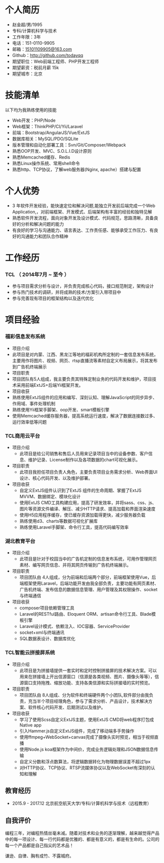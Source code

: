 # 个人简历

 - 赵金超/男/1995
 - 专科/计算机科学与技术 
 - 工作年限：3年
 - 电话：151-0110-9905
 - 邮箱：15101109905@163.com
 - Github：http://github.com/todayqq
 - 期望职位：Web前端工程师、PHP开发工程师
 - 期望薪资：税前月薪 15k
 - 期望城市：北京
 
# 技能清单

以下均为我熟练使用的技能

- Web开发：PHP/Node
- Web框架：ThinkPHP/CI/Yii/Laravel
- 前端：Bootstrap/AngularJS/Vue/ExtJS
- 数据库相关：MySQL/PDO/SQLite
- 版本管理和自动化部署工具：Svn/Git/Composer/Webpack
- 熟悉OOP开发、MVC、S.O.L.I.D设计原则
- 熟悉Memcached缓存、Redis
- 熟悉Linux操作系统、常用shell命令
- 熟悉http、TCP协议，了解web服务器(Nginx, apache）搭建与配置

# 个人优势

- 3 年软件开发经验，能快速定位和解决问题,能独立开发前后端完成一个Web Application,，对前端框架、开发模式、后端架构有丰富的经验和独特见解
- 熟悉软件开发流程，面向对象开发及设计模式、代码规范，思路清晰，具备良好的分析和解决问题的能力
- 有良好的学习与沟通能力、语言表达、工作责任感、能够承受工作压力、有良好的沟通能力和团队合作精神


# 工作经历

### TCL （ 2014年7月 ~ 至今 ）
- 参与项目需求分析与设计，并负责完成核心代码，接口规范制定，架构设计
- 参与热门技术的调研，并将成熟的技术/方案引入带项目中
- 参与完善现有项目的框架结构以及迭代优化

# 项目经验

### 福彩信息发布系统
- 项目介绍
 - 此项目是对内蒙、江西、黑龙江等地的福彩机构所定制的一套信息发布系统，主要用作将图片、视频、网页、rtsp直播流等素材自定义布局展示，将其发布到广告机终端展示
- 项目职责
 - 项目团队有5人组成，我主要负责其特殊定制业务的代码开发和维护，项目技术采用前端ExtJS+后端Yii框架开发。
- 项目收获
 - 熟练使用ExtJS组件的应用和编写、深刻认知、理解JavaScript的同步异步、作用域、事件处理机制
 - 熟练使用Yii框架手脚架、oop开发、smart模板引擎
 - 使用Memcached缓存服务器，提高系统运行速度，解决了数据连接数过多、运行效率低等问题 

### TCL商用云平台
- 项目介绍
    - 此项目是给公司销售和售后人员用来记录项目当中的设备参数、客户信息、维护记录、License制作以及各项数据的chart可视化展示。
- 项目职责
   - 此项目我担任项目负责人角色，主要负责项目业务需求分析、Web界面UI设计、核心代码开发、以及维护部署。
- 项目收获
	-  自定义ExtJS组件认识到了ExtJS 组件的生命周期、掌握了ExtJS MVVM、数据绑定、模块化设计
   -  使用ExtJS CMD工具构建应用，提高了研发效率，并将sass、css、js、图片等资源文件编译、解压、减少HTTP请求、提高加载和界面渲染速度
	-  使用H5应用程序缓存，使已缓存资源加载得更快，减少服务器负载
   - 熟练使用d3、charts等数据可视化扩展库
	- 熟练使用Laravel手脚架、命令行工具，提高代码编写效率

### 湖北教育平台
- 项目介绍
    -  此项目是针对于校园当中的广告机定制的信息发布系统，可用作管理网页素材、编写网页信息、并将其网页传输到广告机终端展示。
- 项目职责
    - 项目团队由 4人组成，分为前端和后端两个部分，前端框架使用Vue，后端框架使用Laravel，后端功能开发由我全部负责，主要功能有网页素材、广告机终端、发布信息的数据信息管理、用户管理及其权限操作、socket与终端通信
- 项目收获
    -  composer项目依赖管理工具
    -  Laravel的RESTful路由、Eloquent ORM、artisan命令行工具、Blade模板引擎
    -  Laravel设计模式、依赖注入、IOC容器、ServiceProvider 
    -  socket+xml与终端通讯
    - SQL数据表设计、数据库优化

### TCL智能云拼接屏系统
- 项目介绍
    - 此项目是为拼接墙提供一套实时和定时控制拼接屏的技术解决方案。可以用来在拼接墙上开出信源窗口（信源是各类视频、图片、摄像头等等），信源窗口支持拖拽、缩放功能、支持各类信源和实际拼接墙的实时预览。
- 项目职责
    - 项目团队由 8人组成、分为软件和终端硬件两个小团队,软件部分由我负责，充当半个项目经理角色，参与了需求分析、产品设计，技术解决方案、软件核心代码开发、后期测试以及维护。
- 项目收获
    - 学习了使用Scss自定义ExtJS主题，使用ExtJS CMD将web程序打包成Native app
    - 引入Hammer.js自定义ExtJS组件，完成了移动端多手势操作
    - 使用ffmpeg+WebSocket+canvas完成了摄像头实时预览，相当于视频直播
    - 使用Node.js koa框架作为中间价，完成业务逻辑处理和JSON数据信息传输
    - 自定义分数和浮点数算法，将逻辑数据转化为物理数据误差不超过1px
    - 对HTTP协议、TCP协议、RTSP流媒体协议以及WebSocket有深刻的认知和理解


## 教育经历
- 2015.9 - 2017.12 北京航空航天大学/专科/计算机科学与技术（远程教育）


## 自我评价
编程三年，对编程热情丝毫未减。随着对技术和业务的逐渐理解，越来越觉得产品中的每一项设计、每一行代码都是优雅的、都是有意义的，都是有生命的。公司的每一个产品都是自己指尖的艺术品！

谦逊、自律、胸有成竹、不露城府。